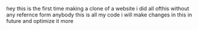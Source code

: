 hey this is the first time making a clone of a website i did all ofthis without any refernce form anybody this is all my code i will make changes in this in future and optimize it more
